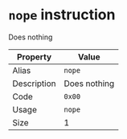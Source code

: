 # `nope` instruction
Does nothing

Property|Value
---|---
Alias|`nope`
Description|Does nothing
Code|`0x00`
Usage|`nope`
Size|1